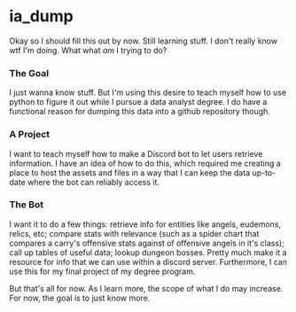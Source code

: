 # ia_dump

Okay so I should fill this out by now. Still learning stuff. I don't really know wtf I'm doing. What what *am* I trying to do?

### The Goal
I just wanna know stuff. But I'm using this desire to teach myself how to use python to figure it out while I pursue a data analyst degree.
I do have a functional reason for dumping this data into a github repository though. 

### A Project
I want to teach myself how to make a Discord bot to let users retrieve information. I have an idea of how to do this, which required me creating a place to host the assets and files in a way that I can keep the data up-to-date where the bot can reliably access it. 

### The Bot
I want it to do a few things: retrieve info for entities like angels, eudemons, relics, etc; compare stats with relevance (such as a spider chart that compares a carry's offensive stats against of offensive angels in it's class); call up tables of useful data; lookup dungeon bosses. Pretty much make it a resource for info that we can use within a discord server. Furthermore, I can use this for my final project of my degree program.

But that's all for now. As I learn more, the scope of what I do may increase. For now, the goal is to just know more.